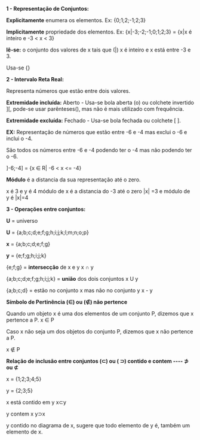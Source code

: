**1 - Representação de Conjuntos:** 

**Explicitamente** enumera os elementos. Ex: {0;1;2;-1;2;3}

**Implicitamente** propriedade dos elementos. Ex: {x|-3;-2;-1;0;1;2;3} = {x|x é inteiro e -3 < x < 3}

**lê-se:** o conjunto dos valores de x tais que (|) x é inteiro e x está entre -3 e 3.

Usa-se {}



**2 - Intervalo Reta Real:**

Representa números que estão entre dois valores.

**Extremidade incluída:** Aberto - Usa-se bola aberta (o) ou colchete invertido ][, pode-se usar parênteses(), mas não é mais utilizado com frequência.

**Extremidade excluída:** Fechado - Usa-se bola fechada ou colchete [ ].

**EX:** Representação de números que estão entre -6 e -4 mas exclui o -6 e inclui o -4.

São todos os números entre -6 e -4 podendo ter o -4 mas não podendo ter o -6.

]-6;-4] = {x ∈ R| -6 < x <= -4}

**Módulo** é a distancia da sua representação até o zero.

x é 3 e y é 4 módulo de x é a distancia do -3 até o zero |x| =3 e módulo de y é |x|=4



**3 - Operações entre conjuntos:**

**U** = universo

**U** = {a;b;c;d;e;f;g;h;i;j;k;l;m;n;o;p}

**x** = {a;b;c;d;e;f;g}

**y** = {e;f;g;h;i;j;k}

{e;f;g} = **intersecção** de x e y   x ∩ y

{a;b;c;d;e;f;g;h;i;j;k} = **união** dos dois conjuntos   x U y

{a;b;c;d} = estão no conjunto x mas não no conjunto y   x - y



**Símbolo de Pertinência (∈) ou (∉) não pertence**

Quando um objeto x é uma dos elementos de um conjunto P, dizemos que x pertence a P.         x ∈ P

Caso x não seja um dos objetos do conjunto P, dizemos que x não pertence a P. 

x ∉ P



**Relação de inclusão entre conjuntos (⊂) ou ( ⊃)  contido e contem  ----  ⊅ ou ⊄**

x = {1;2;3;4;5}

y = {2;3;5}

x está contido em y    x⊂y

y contem x   y⊃x

y contido no diagrama de x, sugere que todo elemento de y é, também um elemento de x.













